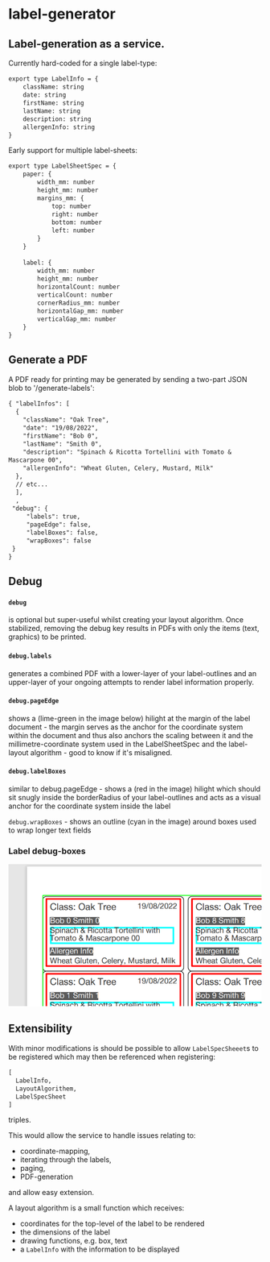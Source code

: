 # label-generator

## Label-generation as a service.

Currently hard-coded for a single label-type:

```
export type LabelInfo = {
    className: string
    date: string
    firstName: string
    lastName: string
    description: string
    allergenInfo: string
}
```

Early support for multiple label-sheets:

```
export type LabelSheetSpec = {
    paper: {
        width_mm: number
        height_mm: number
        margins_mm: {
            top: number
            right: number
            bottom: number
            left: number
        }
    }

    label: {
        width_mm: number
        height_mm: number
        horizontalCount: number
        verticalCount: number
        cornerRadius_mm: number
        horizontalGap_mm: number
        verticalGap_mm: number
    }
}
```

## Generate a PDF

A PDF ready for printing may be generated by sending a two-part JSON blob to '/generate-labels':

```
{ "labelInfos": [
  {
    "className": "Oak Tree",
    "date": "19/08/2022",
    "firstName": "Bob 0",
    "lastName": "Smith 0",
    "description": "Spinach & Ricotta Tortellini with Tomato & Mascarpone 00",
    "allergenInfo": "Wheat Gluten, Celery, Mustard, Milk"
  },
  // etc...
  ],
  ,
 "debug": {
	 "labels": true,
	 "pageEdge": false,
	 "labelBoxes": false,
	 "wrapBoxes": false
 }
}
```

## Debug

#### `debug`

is optional but super-useful whilst creating your layout algorithm. Once stabilized, removing the debug key results in PDFs with only the items (text, graphics) to be printed.

#### `debug.labels`

generates a combined PDF with a lower-layer of your label-outlines and an upper-layer of your ongoing attempts to render label information properly.

#### `debug.pageEdge`

shows a (lime-green in the image below) hilight at the margin of the label document - the margin serves as the anchor for the coordinate system within the document and thus also anchors the scaling between it and the millimetre-coordinate system used in the LabelSheetSpec and the label-layout algorithm - good to know if it's misaligned.

#### `debug.labelBoxes`

similar to debug.pageEdge - shows a (red in the image) hilight which should sit snugly inside the borderRadius of your label-outlines and acts as a visual anchor for the coordinate system inside the label

`debug.wrapBoxes` - shows an outline (cyan in the image) around boxes used to wrap longer text fields

### Label debug-boxes

![label debux-boxes](./docs/label-debug-boxes.png)

## Extensibility

With minor modifications is should be possible to allow `LabelSpecSheeet`s to be registered which may then be referenced when registering:

```
[
  LabelInfo,
  LayoutAlgorithem,
  LabelSpecSheet
]
```

triples.

This would allow the service to handle issues relating to:

-   coordinate-mapping,
-   iterating through the labels,
-   paging,
-   PDF-generation

and allow easy extension.

A layout algorithm is a small function which receives:

-   coordinates for the top-level of the label to be rendered
-   the dimensions of the label
-   drawing functions, e.g. box, text
-   a `LabelInfo` with the information to be displayed
